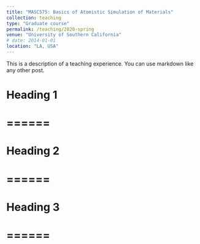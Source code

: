 ```yaml
---
title: "MASC575: Basics of Atomistic Simulation of Materials"
collection: teaching
type: "Graduate course"
permalink: /teaching/2020-spring
venue: "University of Southern California"
# date: 2014-01-01
location: "LA, USA"
---
```


This is a description of a teaching experience. You can use markdown like any other post.

# Heading 1
# ======

# Heading 2
# ======

# Heading 3
# ======
